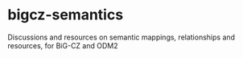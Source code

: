 # bigcz-semantics
Discussions and resources on semantic mappings, relationships and resources, for BiG-CZ and ODM2
